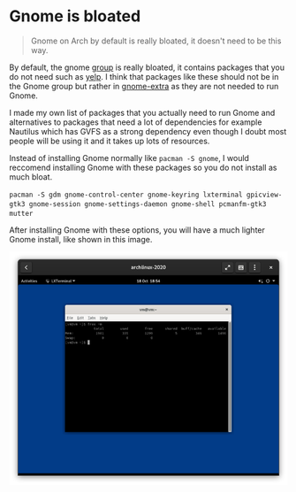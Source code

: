 # Gnome is bloated
> Gnome on Arch by default is really bloated, it doesn't need to be this way.

By default, the gnome [group](https://www.archlinux.org/groups/x86_64/gnome/) is really bloated, it contains packages that you do not need such as [yelp](https://www.archlinux.org/packages/extra/x86_64/yelp/). I think that packages like these should not be in the Gnome group but rather in [gnome-extra](https://www.archlinux.org/groups/x86_64/gnome-extra/) as they are not needed to run Gnome. 

I made my own list of packages that you actually need to run Gnome and alternatives to packages that need a lot of dependencies for example Nautilus which has GVFS as a strong dependency even though I doubt most people will be using it and it takes up lots of resources. 

Instead of installing Gnome normally like `pacman -S gnome`, I would reccomend installing Gnome with these packages so you do not install as much bloat.  

`pacman -S gdm gnome-control-center gnome-keyring lxterminal gpicview-gtk3 gnome-session gnome-settings-daemon gnome-shell pcmanfm-gtk3 mutter `

After installing Gnome with these options, you will have a much lighter Gnome install, like shown in this image.

![unbloated](img/gnomeunbloated.png)